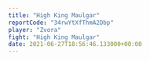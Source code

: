 ```yaml
---
title: "High King Maulgar"
reportCode: "34rwYtXfThmA2Dbp"
player: "Zvora"
fight: "High King Maulgar"
date: 2021-06-27T18:56:46.133000+00:00
---
```

